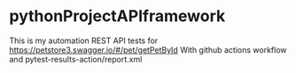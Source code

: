 # pythonProjectAPIframework

This is my automation REST API tests for https://petstore3.swagger.io/#/pet/getPetById
With github actions workflow and pytest-results-action/report.xml
